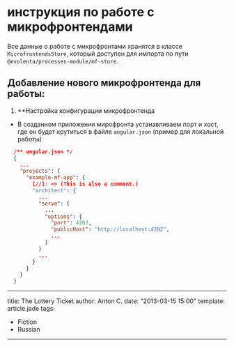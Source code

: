 # инструкция по работе с микрофронтендами

Все данные о работе с микрофронтами хранятся в классе `MicrofrontendsStore`, который доступен для импорта по пути `@evolenta/processes-module/mf-store`.


## Добавление нового микрофронтенда для работы:

1. **Настройка конфигурации микрофронтенда 

  - В созданном приложении мирофронта устанавливаем порт и хост, где он будет крутиться в файле `angular.json` (пример для локальной работы)

  [//]: <> (This is also a comment.)

  ```json
    /** angular.json */ 
    {
      ...
      "projects": {
        "example-mf-app": {
          [//]: <> (This is also a comment.)
          "architect": {
            ...
            "serve": {
              ...
              "options": {
                "port": 4202,
                "publicHost": "http://localhost:4202",
                ...
              }
            }
            ...
          }
        }
      }
    }
  ```

---
title: The Lottery Ticket
author: Anton C.
date: "2013-03-15 15:00"
template: article.jade
tags:
  - Fiction
  - Russian

---